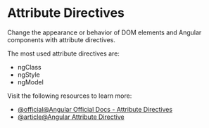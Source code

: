 # Attribute Directives

Change the appearance or behavior of DOM elements and Angular components with attribute directives.

The most used attribute directives are:

- ngClass
- ngStyle
- ngModel

Visit the following resources to learn more:

- [@official@Angular Official Docs - Attribute Directives](https://angular.dev/guide/directives/attribute-directives)
- [@article@Angular Attribute Directive](https://www.scaler.com/topics/angular/angular-attribute-directive/)